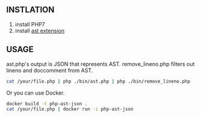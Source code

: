 ## INSTLATION
1. install PHP7
2. install [ast extension](https://github.com/nikic/php-ast)

## USAGE
ast.php's output is JSON that represents AST.
remove_lineno.php filters out lineno and doccomment from AST.
```sh
cat /your/file.php | php ./bin/ast.php | php ./bin/remove_lineno.php
```

Or you can use Docker.
```sh
docker build -t php-ast-json .
cat /your/file.php | docker run -i php-ast-json
```

